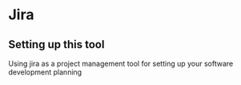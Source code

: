 # Jira

## Setting up this tool

Using jira as a project management tool for 
setting up your software development planning